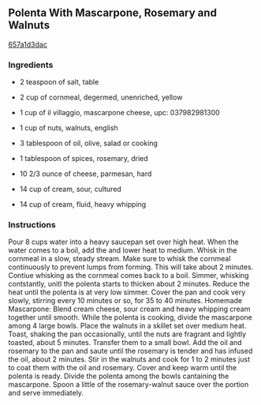 ## Polenta With Mascarpone, Rosemary and Walnuts

[657a1d3dac](http://www.food.com/recipe/polenta-with-mascarpone-rosemary-and-walnuts-446628)

### Ingredients

 - 2 teaspoon of salt, table

 - 2 cup of cornmeal, degermed, unenriched, yellow

 - 1 cup of il villaggio, mascarpone cheese, upc: 037982981300

 - 1 cup of nuts, walnuts, english

 - 3 tablespoon of oil, olive, salad or cooking

 - 1 tablespoon of spices, rosemary, dried

 - 10 2/3 ounce of cheese, parmesan, hard

 - 14 cup of cream, sour, cultured

 - 14 cup of cream, fluid, heavy whipping

### Instructions

Pour 8 cups water into a heavy saucepan set over high heat. When the water comes to a boil, add the and lower heat to medium. Whisk in the cornmeal in a slow, steady stream. Make sure to whisk the cornmeal continuously to prevent lumps from forming. This will take about 2 minutes. Contiue whisking as the cornmeal comes back to a boil. Simmer, whisking contstantly, unitl the polenta starts to thicken about 2 minutes. Reduce the heat until the polenta is at very low simmer. Cover the pan and cook very slowly, stirring every 10 minutes or so, for 35 to 40 minutes. Homemade Mascarpone: Blend cream cheese, sour cream and heavy whipping cream together until smooth. While the polenta is cooking, divide the mascarpone among 4 large bowls. Place the walnuts in a skillet set over medium heat. Toast, shaking the pan occasionally, until the nuts are fragrant and lightly toasted, about 5 minutes. Transfer them to a small bowl. Add the oil and rosemary to the pan and saute until the rosemary is tender and has infused the oil, about 2 minutes. Stir in the walnuts and cook for 1 to 2 minutes just to coat them with the oil and rosemary. Cover and keep warm until the polenta is ready. Divide the polenta among the bowls cantaining the mascarpone. Spoon a little of the rosemary-walnut sauce over the portion and serve immediately.